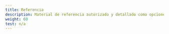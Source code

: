 ```yaml
---
title: Referencia
description: Material de referencia autorizado y detallado como opciones de línea de comandos, opciones de configuración y parámetros de llamada de API.
weight: 60
test: n/a
---
```

